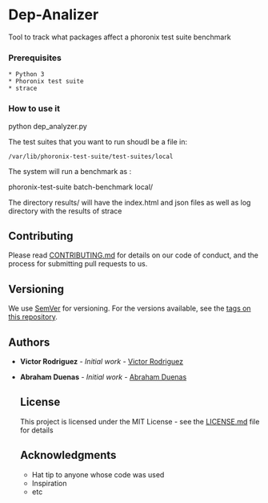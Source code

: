 # Dep-Analizer

Tool to track what packages affect a phoronix test suite benchmark


### Prerequisites

    * Python 3
    * Phoronix test suite
    * strace

### How to use it

python dep_analyzer.py

The test suites that you want to run shoudl be a file in:

    /var/lib/phoronix-test-suite/test-suites/local

The system will run a benchmark as :

phoronix-test-suite batch-benchmark local/<bench>

The directory results/ will have the index.html and json files as well as log
directory with the results of strace


## Contributing

Please read
[CONTRIBUTING.md](https://gist.github.com/PurpleBooth/b24679402957c63ec426) for
details on our code of conduct, and the process for submitting pull requests to
us.

## Versioning

We use [SemVer](http://semver.org/) for versioning. For the versions available,
see the [tags on this repository](https://github.com/your/project/tags).

## Authors

* **Victor Rodriguez** - *Initial work* -
  [Victor Rodriguez](https://github.com/VictorRodriguez)

* **Abraham Duenas** - *Initial work* -
  [Abraham Duenas](https://github.com/aduenasd)

  ## License

  This project is licensed under the MIT License - see the
  [LICENSE.md](LICENSE.md) file for details

  ## Acknowledgments

  * Hat tip to anyone whose code was used
  * Inspiration
  * etc


